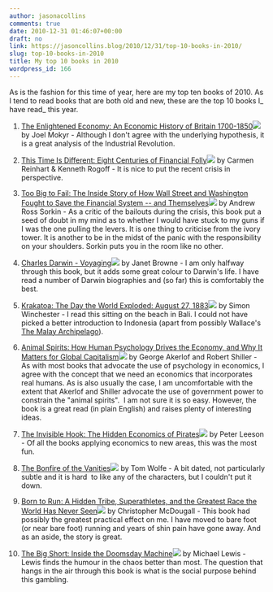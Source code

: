```yaml
---
author: jasonacollins
comments: true
date: 2010-12-31 01:46:07+00:00
draft: no
link: https://jasoncollins.blog/2010/12/31/top-10-books-in-2010/
slug: top-10-books-in-2010
title: My top 10 books in 2010
wordpress_id: 166
---
```


As is the fashion for this time of year, here are my top ten books of 2010. As I tend to read books that are both old and new, these are the top 10 books I_ have read_ this year.

1. [The Enlightened Economy: An Economic History of Britain 1700-1850](http://www.amazon.com/gp/product/0300124554/ref=as_li_ss_tl?ie=UTF8&tag=evolvieconom-20&linkCode=as2&camp=217145&creative=399369&creativeASIN=0300124554)![](https://www.assoc-amazon.com/e/ir?t=&l=as2&o=1&a=0300124554&camp=217145&creative=399369) by Joel Mokyr - Although I don't agree with the underlying hypothesis, it is a great analysis of the Industrial Revolution.

2. [This Time Is Different: Eight Centuries of Financial Folly](http://www.amazon.com/gp/product/B004EYT932/ref=as_li_ss_tl?ie=UTF8&tag=evolvieconom-20&linkCode=as2&camp=217145&creative=399373&creativeASIN=B004EYT932)![](https://www.assoc-amazon.com/e/ir?t=&l=as2&o=1&a=B004EYT932&camp=217145&creative=399373) by Carmen Reinhart & Kenneth Rogoff - It is nice to put the recent crisis in perspective.

3. [Too Big to Fail: The Inside Story of How Wall Street and Washington Fought to Save the Financial System -- and Themselves](http://www.amazon.com/gp/product/0143118242/ref=as_li_ss_tl?ie=UTF8&tag=evolvieconom-20&linkCode=as2&camp=217145&creative=399369&creativeASIN=0143118242)![](https://www.assoc-amazon.com/e/ir?t=&l=as2&o=1&a=0143118242&camp=217145&creative=399369) by Andrew Ross Sorkin - As a critic of the bailouts during the crisis, this book put a seed of doubt in my mind as to whether I would have stuck to my guns if I was the one pulling the levers. It is one thing to criticise from the ivory tower. It is another to be in the midst of the panic with the responsibility on your shoulders. Sorkin puts you in the room like no other.

4. [Charles Darwin - Voyaging](http://www.amazon.com/gp/product/0691026068/ref=as_li_ss_tl?ie=UTF8&tag=evolvieconom-20&linkCode=as2&camp=217145&creative=399369&creativeASIN=0691026068)![](https://www.assoc-amazon.com/e/ir?t=&l=as2&o=1&a=0691026068&camp=217145&creative=399369) by Janet Browne - I am only halfway through this book, but it adds some great colour to Darwin's life. I have read a number of Darwin biographies and (so far) this is comfortably the best.

5. [Krakatoa: The Day the World Exploded: August 27, 1883](http://www.amazon.com/gp/product/0060838590/ref=as_li_ss_tl?ie=UTF8&tag=evolvieconom-20&linkCode=as2&camp=217145&creative=399369&creativeASIN=0060838590)![](https://www.assoc-amazon.com/e/ir?t=&l=as2&o=1&a=0060838590&camp=217145&creative=399369) by Simon Winchester - I read this sitting on the beach in Bali. I could not have picked a better introduction to Indonesia (apart from possibly Wallace's [The Malay Archipelago](http://www.gutenberg.org/ebooks/2530)).

6. [Animal Spirits: How Human Psychology Drives the Economy, and Why It Matters for Global Capitalism](http://www.amazon.com/gp/product/B0037YLBMM/ref=as_li_ss_tl?ie=UTF8&tag=evolvieconom-20&linkCode=as2&camp=217145&creative=399373&creativeASIN=B0037YLBMM)![](https://www.assoc-amazon.com/e/ir?t=&l=as2&o=1&a=B0037YLBMM&camp=217145&creative=399373) by George Akerlof and Robert Shiller - As with most books that advocate the use of psychology in economics, I agree with the concept that we need an economics that incorporates real humans. As is also usually the case, I am uncomfortable with the extent that Akerlof and Shiller advocate the use of government power to constrain the "animal spirits".  I am not sure it is so easy. However, the book is a great read (in plain English) and raises plenty of interesting ideas.

7. [The Invisible Hook: The Hidden Economics of Pirates](http://www.amazon.com/gp/product/B003SNJESU/ref=as_li_ss_tl?ie=UTF8&tag=evolvieconom-20&linkCode=as2&camp=217145&creative=399373&creativeASIN=B003SNJESU)![](https://www.assoc-amazon.com/e/ir?t=&l=as2&o=1&a=B003SNJESU&camp=217145&creative=399373) by Peter Leeson - Of all the books applying economics to new areas, this was the most fun.

8. [The Bonfire of the Vanities](http://www.amazon.com/gp/product/0312427573/ref=as_li_ss_tl?ie=UTF8&tag=evolvieconom-20&linkCode=as2&camp=217145&creative=399369&creativeASIN=0312427573)![](https://www.assoc-amazon.com/e/ir?t=&l=as2&o=1&a=0312427573&camp=217145&creative=399369) by Tom Wolfe - A bit dated, not particularly subtle and it is hard  to like any of the characters, but I couldn't put it down.

9. [Born to Run: A Hidden Tribe, Superathletes, and the Greatest Race the World Has Never Seen](http://www.amazon.com/gp/product/0307279189/ref=as_li_ss_tl?ie=UTF8&tag=evolvieconom-20&linkCode=as2&camp=217145&creative=399369&creativeASIN=0307279189)![](https://www.assoc-amazon.com/e/ir?t=&l=as2&o=1&a=0307279189&camp=217145&creative=399369) by Christopher McDougall - This book had possibly the greatest practical effect on me. I have moved to bare foot (or near bare foot) running and years of shin pain have gone away. And as an aside, the story is great.

10. [The Big Short: Inside the Doomsday Machine](http://www.amazon.com/gp/product/0393338827/ref=as_li_ss_tl?ie=UTF8&tag=evolvieconom-20&linkCode=as2&camp=217145&creative=399369&creativeASIN=0393338827)![](https://www.assoc-amazon.com/e/ir?t=&l=as2&o=1&a=0393338827&camp=217145&creative=399369) by Michael Lewis - Lewis finds the humour in the chaos better than most. The question that hangs in the air through this book is what is the social purpose behind this gambling.
